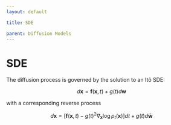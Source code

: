 ```yaml
---
layout: default

title: SDE

parent: Diffusion Models
---
```

# SDE

The diffusion process is governed by the solution to an Itô SDE:

$$
d\mathbf{x}=\mathbf{f}(\mathbf{x},t)+g(t)d\mathbf{w}
$$

with a corresponding reverse process

$$
d\mathbf{x}=[\mathbf{f}(\mathbf{x},t)-g(t)^2\nabla_{\mathbf{x}}\log p_t(\mathbf{x})]dt+g(t)d\mathbf{\bar{w}}
$$

